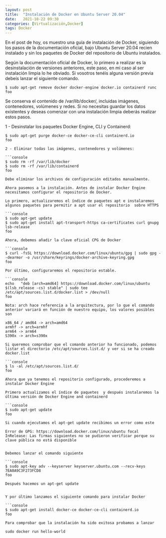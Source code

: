 ```yaml
---
layout: post
title:  "Instalación de Docker en Ubuntu Server 20.04"
date:   2021-10-22 09:30
categories: [Virtualización,Docker]
tags: Docker
---
```


En el post de hoy, os muestro una guía de instalación de Docker, siguiendo los pasos de la documentación oficial, bajo Ubuntu Server 20.04 recien instalado y sin los paquetes de Docker del repositorio de Ubuntu instalados.

Según la documentación oficial de Docker, lo primero a realizar es la desinstalación de versiones anteriores, este paso, en mi caso al ser instalación limpia lo he obviado. Si vosotros tenéis alguna versión previa debeís lanzar el siguiente comando.

```console
$ sudo apt-get remove docker docker-engine docker.io containerd runc
foo
```
Se conserva el contenido de /var/lib/docker/, incluidas imágenes, contenedores, volúmenes y redes. Si no necesitas guardar los datos existentes y deseas comenzar con una instalación limpia deberás realizar estos pasos.

1 - Desinstalar los paquetes Docker Engine, CLI y Containerd:

 ```console
$ sudo apt-get purge docker-ce docker-ce-cli containerd.io
foo
 
2 - Eliminar todas las imágenes, contenedores y volúmenes:

 ```console
$ sudo rm -rf /var/lib/docker
$ sudo rm -rf /var/lib/containerd
foo

Debe eliminar los archivos de configuración editados manualmente.

Ahora pasemos a la instalación. Antes de instalar Docker Engine necesitamos configurar el repositorio de Docker.

Lo primero, actualizaremos el índice de paquetes apt e instalaremos algunos paquetes para permitir a apt usar el repositorio  sobre HTTPS

 ```console
$ sudo apt-get update
$ sudo apt-get install apt-transport-https ca-certificates curl gnupg lsb-release
foo

Ahora, debemos añadir la clave oficial CPG de Docker

 ```console
$ curl -fsSL https://download.docker.com/linux/ubuntu/gpg | sudo gpg --dearmor -o /usr/share/keyrings/docker-archive-keyring.gpg
foo

Por último, configuraremos el repositorio estable.

 ```console
echo   "deb [arch=amd64] https://download.docker.com/linux/ubuntu   $(lsb_release -cs) stable" | sudo tee /etc/apt/sources.list.d/docker.list > /dev/null
foo

Nota: arch hace referencia a la arquitectura, por lo que el comando anterior variará en función de nuestro equipo, los valores posibles son

x86_64 / amd64 -> arch=amd64
armhf -> arch=armhf
arm64 -> arm64 
S390x -> arch=s390x

Si queremos comprobar que el comando anterior ha funcionado, podemos listar el directorio /etc/apt/sources.list.d/ y ver si se ha creado docker.list 

 ```console
$ ls -al /etc/apt/sources.list.d/
foo

Ahora que ya tenemos el repositorio configurado, procederemos a instalar Docker Engine

Primero actualizamos el índice de paquetes  y después instalaremos la última versión de Docker Engine and containerd

 ```console
$ sudo apt-get update
foo

Si cuando ejecutamos el apt-get update recibimos un error como este 

Error de GPG: https://download.docker.com/linux/ubuntu focal InRelease: Las firmas siguientes no se pudieron verificar porque su clave pública no está disponible


Debemos lanzar el comando siguiente

 ```console
$ sudo apt-key adv --keyserver keyserver.ubuntu.com --recv-keys 7EA0A9C3F273FCD8
foo

Después hacemos un apt-get update


Y por último lanzamos el siguiente comando para instalar Docker

 ```console
$ sudo apt-get install docker-ce docker-ce-cli containerd.io
foo

Para comprobar que la instalación ha sido exitosa probamos a lanzar

sudo docker run hello-world






